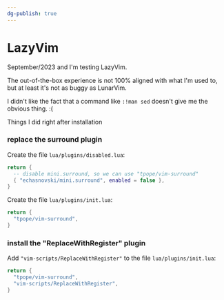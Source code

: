 ```yaml
---
dg-publish: true
---
```

# LazyVim

September/2023 and I'm testing LazyVim.

The out-of-the-box experience is not 100% aligned with what I'm used to, but at least it's not as buggy as LunarVim.

I didn't like the fact that a command like `:!man sed` doesn't give me the obvious thing. :(

Things I did right after installation

### replace the surround plugin

Create the file `lua/plugins/disabled.lua`:
```lua
return {
  -- disable mini.surround, so we can use "tpope/vim-surround"
  { "echasnovski/mini.surround", enabled = false },
}
```

Create the file `lua/plugins/init.lua`:
```lua
return {
  "tpope/vim-surround",
}
```


### install the "ReplaceWithRegister" plugin


Add `"vim-scripts/ReplaceWithRegister"` to the file `lua/plugins/init.lua`:
```lua
return {
  "tpope/vim-surround",
  "vim-scripts/ReplaceWithRegister",
}
```

